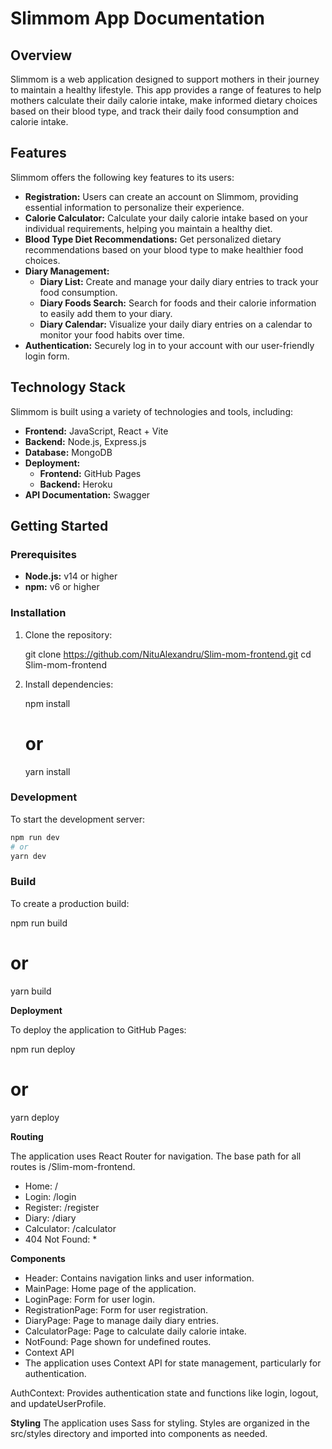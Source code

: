 # Slimmom App Documentation

## Overview

Slimmom is a web application designed to support mothers in their journey to maintain a healthy lifestyle. This app provides a range of features to help mothers calculate their daily calorie intake, make informed dietary choices based on their blood type, and track their daily food consumption and calorie intake.

## Features

Slimmom offers the following key features to its users:

- **Registration:** Users can create an account on Slimmom, providing essential information to personalize their experience.
- **Calorie Calculator:** Calculate your daily calorie intake based on your individual requirements, helping you maintain a healthy diet.
- **Blood Type Diet Recommendations:** Get personalized dietary recommendations based on your blood type to make healthier food choices.
- **Diary Management:**
  - **Diary List:** Create and manage your daily diary entries to track your food consumption.
  - **Diary Foods Search:** Search for foods and their calorie information to easily add them to your diary.
  - **Diary Calendar:** Visualize your daily diary entries on a calendar to monitor your food habits over time.
- **Authentication:** Securely log in to your account with our user-friendly login form.

## Technology Stack

Slimmom is built using a variety of technologies and tools, including:

- **Frontend:** JavaScript, React + Vite
- **Backend:** Node.js, Express.js
- **Database:** MongoDB
- **Deployment:**
  - **Frontend:** GitHub Pages
  - **Backend:** Heroku
- **API Documentation:** Swagger

## Getting Started

### Prerequisites

- **Node.js:** v14 or higher
- **npm:** v6 or higher

### Installation

1. Clone the repository:

   git clone https://github.com/NituAlexandru/Slim-mom-frontend.git
   cd Slim-mom-frontend

2. Install dependencies:

   npm install

   # or

   yarn install

### Development

To start the development server:

```sh
npm run dev
# or
yarn dev
```

### Build

To create a production build:

npm run build

# or

yarn build

**Deployment**

To deploy the application to GitHub Pages:

npm run deploy

# or

yarn deploy

**Routing**

The application uses React Router for navigation. The base path for all routes is /Slim-mom-frontend.

- Home: /
- Login: /login
- Register: /register
- Diary: /diary
- Calculator: /calculator
- 404 Not Found: \*

**Components**

- Header: Contains navigation links and user information.
- MainPage: Home page of the application.
- LoginPage: Form for user login.
- RegistrationPage: Form for user registration.
- DiaryPage: Page to manage daily diary entries.
- CalculatorPage: Page to calculate daily calorie intake.
- NotFound: Page shown for undefined routes.
- Context API
- The application uses Context API for state management, particularly for authentication.

AuthContext: Provides authentication state and functions like login, logout, and updateUserProfile.

**Styling**
The application uses Sass for styling. Styles are organized in the src/styles directory and imported into components as needed.
